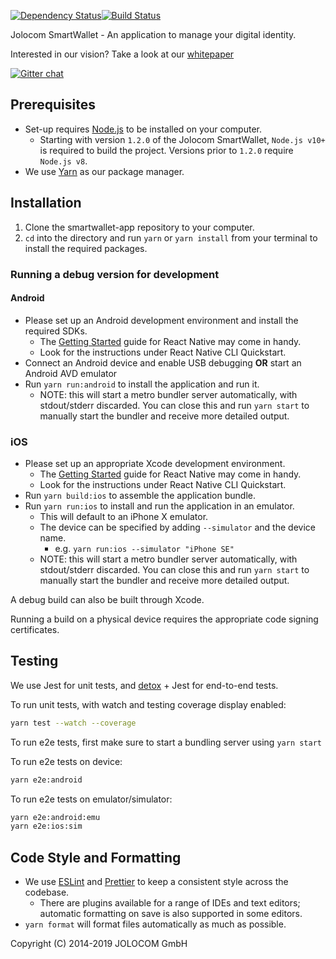 [![Dependency Status](https://david-dm.org/jolocom/smartwallet-app/develop.svg)](https://david-dm.org/jolocom/smartwallet-app/develop)[![Build Status](https://travis-ci.org/jolocom/smartwallet-app.svg?branch=develop)](https://travis-ci.org/jolocom/smartwallet-app)

Jolocom SmartWallet - An application to manage your digital identity.

Interested in our vision? Take a look at our [whitepaper](https://jolocom.io/wp-content/uploads/2018/07/Jolocom-Technical-WP-_-Self-Sovereign-and-Decentralised-Identity-By-Design-2018-03-09.pdf)

[![Gitter chat](https://badges.gitter.im/gitterHQ/gitter.png)](https://gitter.im/jolocom/SmartWallet)

## Prerequisites

- Set-up requires [Node.js](https://nodejs.org/en/download/) to be installed on your computer.
  - Starting with version `1.2.0` of the Jolocom SmartWallet, `Node.js v10+` is required to build the project. Versions prior to `1.2.0` require `Node.js v8`.
- We use [Yarn](https://yarnpkg.com) as our package manager.

## Installation

1. Clone the smartwallet-app repository to your computer.
2. `cd` into the directory and run `yarn` or `yarn install` from your terminal to install the required packages.

### Running a debug version for development

#### Android

- Please set up an Android development environment and install the required SDKs.
  - The [Getting Started](https://facebook.github.io/react-native/docs/getting-started) guide for React Native may come in handy.
  - Look for the instructions under React Native CLI Quickstart.
- Connect an Android device and enable USB debugging **OR** start an Android AVD emulator
- Run `yarn run:android` to install the application and run it.
  - NOTE: this will start a metro bundler server automatically, with stdout/stderr discarded. You can close this and run `yarn start` to manually start the bundler and receive more detailed output.

### iOS

- Please set up an appropriate Xcode development environment.
  - The [Getting Started](https://facebook.github.io/react-native/docs/getting-started) guide for React Native may come in handy.
  - Look for the instructions under React Native CLI Quickstart.
- Run `yarn build:ios` to assemble the application bundle.
- Run `yarn run:ios` to install and run the application in an emulator.
  - This will default to an iPhone X emulator.
  - The device can be specified by adding `--simulator` and the device name.
    - e.g. `yarn run:ios --simulator "iPhone SE"`
  - NOTE: this will start a metro bundler server automatically, with stdout/stderr discarded. You can close this and run `yarn start` to manually start the bundler and receive more detailed output.

A debug build can also be built through Xcode.

Running a build on a physical device requires the appropriate code signing certificates.

## Testing

We use Jest for unit tests, and [detox](https://github.com/wix/Detox) + Jest for end-to-end tests.

To run unit tests, with watch and testing coverage display enabled:
```bash
yarn test --watch --coverage
```

To run e2e tests, first make sure to start a bundling server using `yarn start`

To run e2e tests on device:
```bash
yarn e2e:android
```

To run e2e tests on emulator/simulator:
```bash
yarn e2e:android:emu
yarn e2e:ios:sim
```

## Code Style and Formatting

- We use [ESLint](https://eslint.org/) and [Prettier](https://prettier.io/) to keep a consistent style across the codebase.
  - There are plugins available for a range of IDEs and text editors; automatic formatting on save is also supported in some editors.
- `yarn format` will format files automatically as much as possible.

Copyright (C) 2014-2019 JOLOCOM GmbH
